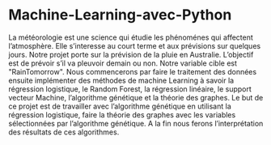 # Machine-Learning-avec-Python
La météorologie est une science qui étudie les phénoménes qui affectent l’atmosphère. Elle s’interesse au
court terme et aux prévisions sur quelques jours. Notre projet porte sur la prévision de la pluie en Australie.
L’objectif est de prévoir s’il va pleuvoir demain ou non. Notre variable cible est "RainTomorrow". Nous
commencerons par faire le traitement des données ensuite implémenter des méthodes de machine Learning
à savoir la régression logistique, le Random Forest, la régression linéaire, le support vecteur Machine,
l’algorithme génétique et la théorie des graphes. Le but de ce projet est de travailler avec l’algorithme
génétique en utilisant la régression logistique, faire la théorie des graphes avec les variables sélectionnées
par l’algorithme génétique. A la fin nous ferons l’interprétation des résultats de ces algorithmes.
